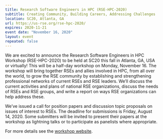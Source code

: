 ```yaml
---
title: Research Software Engineers in HPC (RSE-HPC-2020)
subtitle: Creating Community, Building Careers, Addressing Challenges
location: SC20, Atlanta, GA
url: https://us-rse.org/rse-hpc-2020/
expires: 2020-11-21
event date: "November 16, 2020"
layout: event
repeated: false
---
```


We are excited to announce the Research Software Engineers in HPC Workshop (RSE-HPC-2020) to be held at SC20 this fall in Atlanta, GA, USA or virtually! This will be a half-day workshop on Monday, November 16. The workshop will bring together RSEs and allies involved in HPC, from all over the world, to grow the RSE community by establishing and strengthening professional networks of current RSEs and RSE leaders. We’ll discuss the current activities and plans of national RSE organizations, discuss the needs of RSEs and RSE groups, and write a report on ways RSE organizations can help address these.

We’ve issued a call for position papers and discussion topic proposals on issues of interest to RSEs. The deadline for submissions is Friday, August 14, 2020. Some submitters will be invited to present their papers at the workshop as lightning talks or to participate as panelists where appropriate.

For more details see the [workshop website](https://us-rse.org/rse-hpc-2020/).

